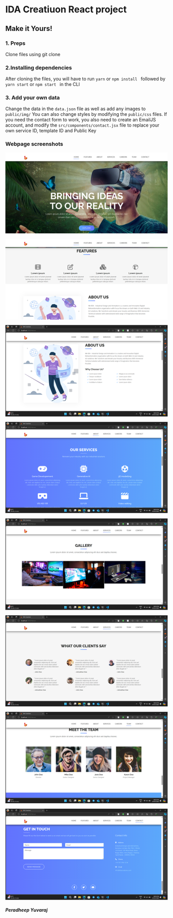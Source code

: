# IDA Creatiuon React project


## Make it Yours!

### 1. Preps
Clone files using git clone

### 2.Installing dependencies
After cloning the files, you will have to run ```yarn``` or ```npm install ``` followed by ```yarn start``` or ```npm start ``` in the CLI
### 3. Add your own data 
Change the data in the ```data.json``` file as well as add any images to ```public/img/```
You can also change styles by modifying the ```public/css``` files.
If you need the contact form to work, you also need to create an EmailJS account, and modify the ```src/components/contact.jsx``` file to replace your own service ID, template ID and Public Key


### Webpage screenshots 

![alt text](<screenshots/Screenshot 2024-06-20 205608.png>)

![alt text](<screenshots/Screenshot 2024-06-20 205708.png>)

![alt text](<screenshots/Screenshot (5).png>)

![alt text](<screenshots/Screenshot (6).png>) 

![alt text](<screenshots/Screenshot (7).png>) 

![alt text](<screenshots/Screenshot (8).png>) 

![alt text](<screenshots/Screenshot (9).png>) 

![alt text](<screenshots/Screenshot (10).png>)

##### Peradheep Yuvaraj